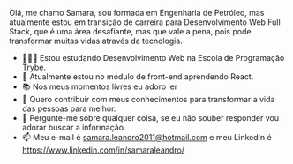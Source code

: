 Olá, me chamo Samara, sou formada em Engenharia de Petróleo, mas atualmente estou em transição de carreira para Desenvolvimento Web Full Stack, que é uma área desafiante, mas que vale a pena, pois pode transformar muitas vidas através da tecnologia.

- 👨🏽‍💻 Estou estudando Desenvolvimento Web na Escola de Programação Trybe.
- 🌱 Atualmente estou no módulo de front-end aprendendo React. 
- 📚 Nos meus momentos livres eu adoro ler
- 🤔 Quero contribuir com meus conhecimentos para transformar a vida das pessoas para melhor.
- 💬 Pergunte-me sobre qualquer coisa, se eu não souber responder vou adorar buscar a informação.
- 📫 Meu e-mail é samara.leandro2011@hotmail.com e meu LinkedIn é https://www.linkedin.com/in/samaraleandro/

